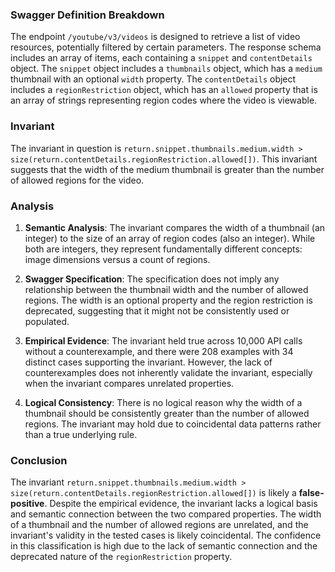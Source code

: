 ### Swagger Definition Breakdown
The endpoint `/youtube/v3/videos` is designed to retrieve a list of video resources, potentially filtered by certain parameters. The response schema includes an array of items, each containing a `snippet` and `contentDetails` object. The `snippet` object includes a `thumbnails` object, which has a `medium` thumbnail with an optional `width` property. The `contentDetails` object includes a `regionRestriction` object, which has an `allowed` property that is an array of strings representing region codes where the video is viewable.

### Invariant
The invariant in question is `return.snippet.thumbnails.medium.width > size(return.contentDetails.regionRestriction.allowed[])`. This invariant suggests that the width of the medium thumbnail is greater than the number of allowed regions for the video.

### Analysis
1. **Semantic Analysis**: The invariant compares the width of a thumbnail (an integer) to the size of an array of region codes (also an integer). While both are integers, they represent fundamentally different concepts: image dimensions versus a count of regions.

2. **Swagger Specification**: The specification does not imply any relationship between the thumbnail width and the number of allowed regions. The width is an optional property and the region restriction is deprecated, suggesting that it might not be consistently used or populated.

3. **Empirical Evidence**: The invariant held true across 10,000 API calls without a counterexample, and there were 208 examples with 34 distinct cases supporting the invariant. However, the lack of counterexamples does not inherently validate the invariant, especially when the invariant compares unrelated properties.

4. **Logical Consistency**: There is no logical reason why the width of a thumbnail should be consistently greater than the number of allowed regions. The invariant may hold due to coincidental data patterns rather than a true underlying rule.

### Conclusion
The invariant `return.snippet.thumbnails.medium.width > size(return.contentDetails.regionRestriction.allowed[])` is likely a **false-positive**. Despite the empirical evidence, the invariant lacks a logical basis and semantic connection between the two compared properties. The width of a thumbnail and the number of allowed regions are unrelated, and the invariant's validity in the tested cases is likely coincidental. The confidence in this classification is high due to the lack of semantic connection and the deprecated nature of the `regionRestriction` property.
